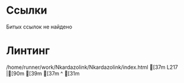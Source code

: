 # Ссылки
Битых ссылок не найдено
# Линтинг

   /home/runner/work/Nkardazolink/Nkardazolink/index.html
[37m      L217 |[90m </head>[39m
[37m             ^ [31m<title> must be present in <head> tag. (title-require)[39m
[37m      L890 |[90m...   <div id="SelectedPictureWrapper"><img src alt id="selectedGalleryPicture"></div>[39m
[37m                                                       ^ [31mThe attribute [ src ] of the tag [ img ] must have a value. (src-not-empty)[39m
[37m      L891 |[90m...e id="selectedYouTubeVideo" width="100%" src frameborder="0" allow="accelerometer; autoplay; clipboar...[39m
[37m                                                       ^ [31mThe attribute [ src ] of the tag [ iframe ] must have a value. (src-not-empty)[39m

Scanned 3 files, found 3 errors in 1 files (61 ms)
